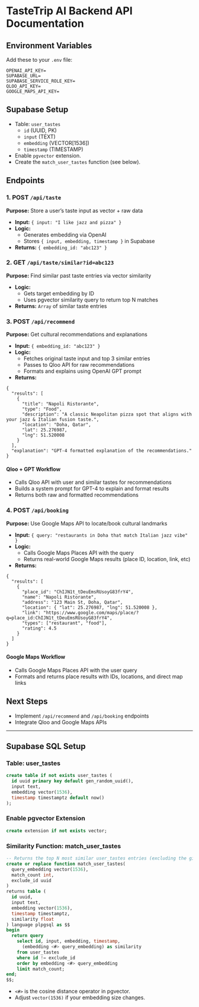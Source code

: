 # TasteTrip AI Backend API Documentation

## Environment Variables
Add these to your `.env` file:
```
OPENAI_API_KEY=
SUPABASE_URL=
SUPABASE_SERVICE_ROLE_KEY=
QLOO_API_KEY=
GOOGLE_MAPS_API_KEY=
```

## Supabase Setup
- Table: `user_tastes`
  - `id` (UUID, PK)
  - `input` (TEXT)
  - `embedding` (VECTOR[1536])
  - `timestamp` (TIMESTAMP)
- Enable `pgvector` extension.
- Create the `match_user_tastes` function (see below).

## Endpoints

### 1. POST `/api/taste`
**Purpose:** Store a user’s taste input as vector + raw data
- **Input:** `{ input: "I like jazz and pizza" }`
- **Logic:**
  - Generates embedding via OpenAI
  - Stores `{ input, embedding, timestamp }` in Supabase
- **Returns:** `{ embedding_id: "abc123" }`

### 2. GET `/api/taste/similar?id=abc123`
**Purpose:** Find similar past taste entries via vector similarity
- **Logic:**
  - Gets target embedding by ID
  - Uses pgvector similarity query to return top N matches
- **Returns:** `Array` of similar taste entries

### 3. POST `/api/recommend`
**Purpose:** Get cultural recommendations and explanations
- **Input:** `{ embedding_id: "abc123" }`
- **Logic:**
  - Fetches original taste input and top 3 similar entries
  - Passes to Qloo API for raw recommendations
  - Formats and explains using OpenAI GPT prompt
- **Returns:**
```
{
  "results": [
    {
      "title": "Napoli Ristorante",
      "type": "Food",
      "description": "A classic Neapolitan pizza spot that aligns with your jazz & Italian fusion taste.",
      "location": "Doha, Qatar",
      "lat": 25.276987,
      "lng": 51.520008
    }
  ],
  "explanation": "GPT-4 formatted explanation of the recommendations."
}
```

#### Qloo + GPT Workflow
- Calls Qloo API with user and similar tastes for recommendations
- Builds a system prompt for GPT-4 to explain and format results
- Returns both raw and formatted recommendations

### 4. POST `/api/booking`
**Purpose:** Use Google Maps API to locate/book cultural landmarks
- **Input:** `{ query: "restaurants in Doha that match Italian jazz vibe" }`
- **Logic:**
  - Calls Google Maps Places API with the query
  - Returns real-world Google Maps results (place ID, location, link, etc)
- **Returns:**
```
{
  "results": [
    {
      "place_id": "ChIJN1t_tDeuEmsRUsoyG83frY4",
      "name": "Napoli Ristorante",
      "address": "123 Main St, Doha, Qatar",
      "location": { "lat": 25.276987, "lng": 51.520008 },
      "link": "https://www.google.com/maps/place/?q=place_id:ChIJN1t_tDeuEmsRUsoyG83frY4",
      "types": ["restaurant", "food"],
      "rating": 4.5
    }
  ]
}
```

#### Google Maps Workflow
- Calls Google Maps Places API with the user query
- Formats and returns place results with IDs, locations, and direct map links

## Next Steps
- Implement `/api/recommend` and `/api/booking` endpoints
- Integrate Qloo and Google Maps APIs

---

## Supabase SQL Setup

### Table: user_tastes
```sql
create table if not exists user_tastes (
  id uuid primary key default gen_random_uuid(),
  input text,
  embedding vector(1536),
  timestamp timestamptz default now()
);
```

### Enable pgvector Extension
```sql
create extension if not exists vector;
```

### Similarity Function: match_user_tastes
```sql
-- Returns the top N most similar user_tastes entries (excluding the given id)
create or replace function match_user_tastes(
  query_embedding vector(1536),
  match_count int,
  exclude_id uuid
)
returns table (
  id uuid,
  input text,
  embedding vector(1536),
  timestamp timestamptz,
  similarity float
) language plpgsql as $$
begin
  return query
    select id, input, embedding, timestamp,
      (embedding <#> query_embedding) as similarity
    from user_tastes
    where id != exclude_id
    order by embedding <#> query_embedding
    limit match_count;
end;
$$;
```

- `<#>` is the cosine distance operator in pgvector.
- Adjust `vector(1536)` if your embedding size changes. 